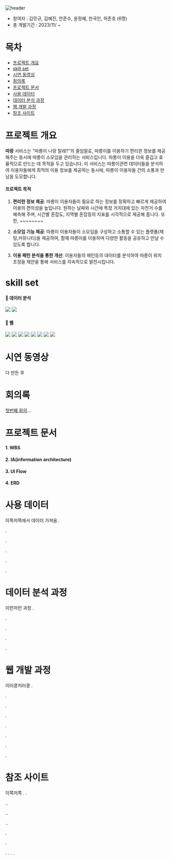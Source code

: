![header](https://capsule-render.vercel.app/api?type=wave&color=68C186&height=350&section=header&text=따랑🚲&fontSize=60&fontColor=C1BAB8&stroke=3A2F32&strokeWidth=2&animation=twinkling)

- 참여자 : 김민규, 김예진, 안준수, 윤정혜, 한국인, 허준호 (6명)
- 총 개발기간 : 2023/11/ ~

# 목차
- [프로젝트 개요](#프로젝트-개요)
- [skill set](#skill-set)
- [시연 동영상](#시연-동영상)
- [회의록](#회의록)
- [프로젝트 문서](#프로젝트-문서)
- [사용 데이터](#사용-데이터)
- [데이터 분석 과정](#데이터-분석-과정)
- [웹 개발 과정](#웹-개발-과정)
- [참조 사이트](#참조-사이트)
  
# <a name="프로젝트-개요">프로젝트 개요</a>
**따랑** 서비스는 "따릉이 나랑 탈래?"의 줄임말로, 따릉이를 이용하기 편리한 정보를 제공해주는 동시에 따릉이 소모임을 관리하는 서비스입니다.
 따릉이 이용을 더욱 즐겁고 효율적으로 만드는 데 목적을 두고 있습니다. 이 서비스는 따릉이관련 데이터들을 분석하여 이용자들에게 최적의 이용 정보를 제공하는 동시에, 따릉이 이용자들 간의 소통과 만남을 도모합니다.

#### 프로젝트 목적

1. **편리한 정보 제공**: 따릉이 이용자들이 필요로 하는 정보를 정확하고 빠르게 제공하여 이용의 편의성을 높입니다. 원하는 날짜와 시간에 특정 거치대에 있는 자전거 수를 예측해 주며, 시간별 혼잡도, 지역별 혼잡등의 지표를 시각적으로 제공해 줍니다. 또한, ~~~~~~~~

2. **소모임 기능 제공**: 따릉이 이용자들이 소모임을 구성하고 소통할 수 있는 플랫폼(채팅,커뮤니티)을 제공하여, 함께 따릉이를 이용하며 다양한 활동을 공유하고 만날 수 있도록 합니다.

3. **이용 패턴 분석을 통한 개선**: 이용자들의 패턴등의 데이터를 분석하여 따릉이 위치 조정을 제안을 통해 서비스를 지속적으로 발전시킵니다.



# <a name="skill-set">skill set</a>
#### 📍 데이터 분석
<img src="https://img.shields.io/badge/Python-3776AB6?style=for-the-badge&logo=Python&logoColor=white"> <img src="https://img.shields.io/badge/tableau-E97627?style=for-the-badge&logo=tableau&logoColor=white"> 

#### 📍 웹 
<img src="https://img.shields.io/badge/django-092E20?style=for-the-badge&logo=django&logoColor=white">  <img src="https://img.shields.io/badge/Spring boot-6DB33F?style=for-the-badge&logo=Spring boot&logoColor=white"> <img src="https://img.shields.io/badge/HTML5-E34F26?style=for-the-badge&logo=HTML5&logoColor=white"> <img src="https://img.shields.io/badge/CSS3-1572B6?style=for-the-badge&logo=CSS3&logoColor=white"> 
<img src="https://img.shields.io/badge/JavaScript-F7DF1E?style=for-the-badge&logo=JavaScript&logoColor=white">
<img src="https://img.shields.io/badge/jQuery-0769AD?style=for-the-badge&logo=jQuery&logoColor=white">
<img src="https://img.shields.io/badge/MariaDB-003545?style=for-the-badge&logo=MariaDB&logoColor=white"> <img src="https://img.shields.io/badge/JPA-000000?style=for-the-badge&logo=JPA&logoColor=white">

# <a name="시연-동영상">시연 동영상</a>
다 만든 후

# <a name="회의록">회의록</a>
<a href="">첫번째 회의</a>...

# <a name="프로젝트-문서">프로젝트 문서</a>
#### 1. WBS

#### 2. IA(information architecture)

#### 3. UI Flow

#### 4. ERD



# <a name="사용-데이터">사용 데이터</a>
이쪽저쪽에서 데이터 가져옴
.

.

.

.

.

.

# <a name="데이터-분석-과정">데이터 분석 과정</a>
이런저런 과정
.

.

.

.

.

# <a name="웹-개발-과정">웹 개발 과정</a>
이러쿵저러쿵
.

.

.

.

.

.


.


.

# <a name="참조-사이트">참조 사이트</a>
이쪽저쪽 .
.

..

..

..

.

.

.
.
.
.
